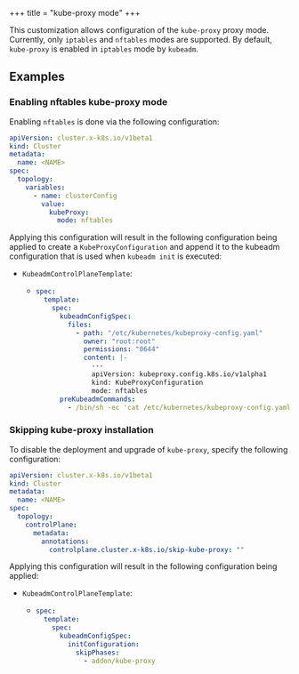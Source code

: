 +++
title = "kube-proxy mode"
+++

This customization allows configuration of the `kube-proxy` proxy mode. Currently, only `iptables` and `nftables`
modes are supported. By default, `kube-proxy` is enabled in `iptables` mode by `kubeadm`.

## Examples

### Enabling nftables kube-proxy mode

Enabling `nftables` is done via the following configuration:

```yaml
apiVersion: cluster.x-k8s.io/v1beta1
kind: Cluster
metadata:
  name: <NAME>
spec:
  topology:
    variables:
      - name: clusterConfig
        value:
          kubeProxy:
            mode: nftables
```

Applying this configuration will result in the following configuration being applied to create a
`KubeProxyConfiguration` and append it to the kubeadm configuration that is used when `kubeadm init`
is executed:

- `KubeadmControlPlaneTemplate`:

  - ```yaml
    spec:
      template:
        spec:
          kubeadmConfigSpec:
            files:
              - path: "/etc/kubernetes/kubeproxy-config.yaml"
                owner: "root:root"
                permissions: "0644"
                content: |-
                  ---
                  apiVersion: kubeproxy.config.k8s.io/v1alpha1
                  kind: KubeProxyConfiguration
                  mode: nftables
          preKubeadmCommands:
            - /bin/sh -ec 'cat /etc/kubernetes/kubeproxy-config.yaml >> /run/kubeadm/kubeadm.yaml'
    ```

### Skipping kube-proxy installation

To disable the deployment and upgrade of `kube-proxy`, specify the following configuration:

```yaml
apiVersion: cluster.x-k8s.io/v1beta1
kind: Cluster
metadata:
  name: <NAME>
spec:
  topology:
    controlPlane:
      metadata:
        annotations:
          controlplane.cluster.x-k8s.io/skip-kube-proxy: ""
```

Applying this configuration will result in the following configuration being applied:

- `KubeadmControlPlaneTemplate`:

  - ```yaml
    spec:
      template:
        spec:
          kubeadmConfigSpec:
            initConfiguration:
              skipPhases:
                - addon/kube-proxy
    ```
